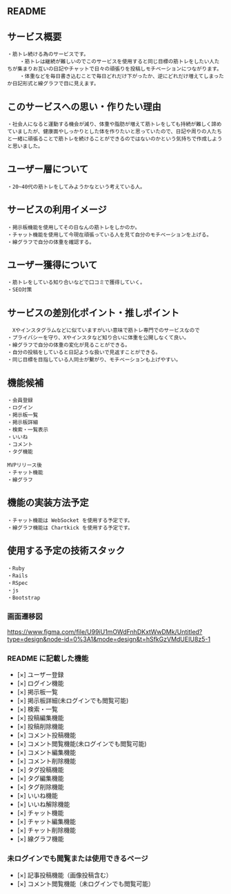 ## README

## サービス概要

```
・筋トレ続ける為のサービスです。
    ・筋トレは継続が難しいのでこのサービスを使用すると同じ目標の筋トレをしたい人たちが集まりお互いの日記やチャットで日々の頑張りを投稿しモチベーションにつながります。
    ・体重などを毎日書き込むことで毎日どれだけ下がったか、逆にどれだけ増えてしまったか日記形式と線グラフで目に見えます。
```

## このサービスへの思い・作りたい理由

```
・社会人になると運動する機会が減り、体重や脂肪が増えて筋トレをしても持続が難しく諦めていましたが、健康面やしっかりとした体を作りたいと思っていたので、日記や周りの人たちと一緒に頑張ることで筋トレを続けることができるのではないのかという気持ちで作成しようと思いました。
```

## ユーザー層について

```
・20~40代の筋トレをしてみようかなという考えている人。
```

## サービスの利用イメージ

```
・掲示板機能を使用してその日なんの筋トレをしかのか。
・チャット機能を使用して今現在頑張っている人を見て自分のモチベーションを上げる。
・線グラフで自分の体重を確認する。
```

## ユーザー獲得について

```
・筋トレをしている知り合いなどで口コミで獲得していく。
・SEO対策
```

## サービスの差別化ポイント・推しポイント

```
　Xやインスタグラムなどに似ていますがいい意味で筋トレ専門でのサービスなので
・プライバシーを守り、Xやインスタなど知り合いに体重を公開しなくて良い。
・線グラフで自分の体重の変化が見ることができる。
・自分の投稿をしていると日記ような扱いで見返すことができる。
・同じ目標を目指している人同士が繋がり、モチベーションも上げやすい。
```

## 機能候補

```
・会員登録
・ログイン
・掲示板一覧
・掲示板詳細
・検索・一覧表示
・いいね
・コメント
・タグ機能

MVPリリース後
・チャット機能
・線グラフ
```

## 機能の実装方法予定

```
・チャット機能は WebSocket を使用する予定です。
・線グラフ機能は Chartkick を使用する予定です。
```

## 使用する予定の技術スタック

```
・Ruby
・Rails
・RSpec
・js
・Bootstrap

```

### 画面遷移図

https://www.figma.com/file/U99iU1mOWdFnhDKxtWwDMk/Untitled?type=design&node-id=0%3A1&mode=design&t=hSfkGzVMdUEIU8z5-1

### README に記載した機能

- [×] ユーザー登録
- [×] ログイン機能
- [×] 掲示板一覧
- [×] 掲示板詳細(未ログインでも閲覧可能)
- [×] 検索・一覧
- [×] 投稿編集機能
- [×] 投稿削除機能
- [×] コメント投稿機能
- [×] コメント閲覧機能(未ログインでも閲覧可能)
- [×] コメント編集機能
- [×] コメント削除機能
- [×] タグ投稿機能
- [×] タグ編集機能
- [×] タグ削除機能
- [×] いいね機能
- [×] いいね解除機能
- [×] チャット機能
- [×] チャット編集機能
- [×] チャット削除機能
- [×] 線グラフ機能

### 未ログインでも閲覧または使用できるページ

- [×] 記事投稿機能（画像投稿含む）
- [×] コメント閲覧機能（未ログインでも閲覧可能）
